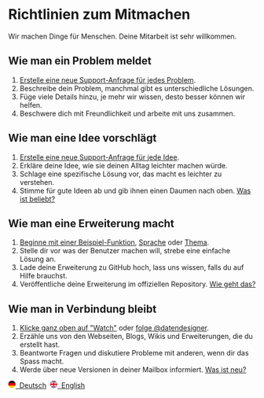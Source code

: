 Richtlinien zum Mitmachen
=========================

Wir machen Dinge für Menschen. Deine Mitarbeit ist sehr willkommen.

## Wie man ein Problem meldet

1. [Erstelle eine neue Support-Anfrage für jedes Problem](https://github.com/datenstrom/yellow/issues).
2. Beschreibe dein Problem, manchmal gibt es unterschiedliche Lösungen.
3. Füge viele Details hinzu, je mehr wir wissen, desto besser können wir helfen.
4. Beschwere dich mit Freundlichkeit und arbeite mit uns zusammen.

## Wie man eine Idee vorschlägt

1. [Erstelle eine neue Support-Anfrage für jede Idee](https://github.com/datenstrom/yellow/issues).
2. Erkläre deine Idee, wie sie deinen Alltag leichter machen würde.
3. Schlage eine spezifische Lösung vor, das macht es leichter zu verstehen.
4. Stimme für gute Ideen ab und gib ihnen einen Daumen nach oben. [Was ist beliebt?](https://github.com/datenstrom/yellow/issues?q=is%3Aopen+is%3Aissue+sort%3Areactions-%2B1-desc+label%3Aidea)

## Wie man eine Erweiterung macht

1. [Beginne mit einer Beispiel-Funktion](https://github.com/schulle4u/yellow-extension-example), [Sprache](https://github.com/datenstrom/yellow-extensions/blob/master/languages/english/english-language.txt) oder [Thema](https://github.com/schulle4u/yellow-extension-basic).
2. Stelle dir vor was der Benutzer machen will, strebe eine einfache Lösung an.
2. Lade deine Erweiterung zu GitHub hoch, lass uns wissen, falls du auf Hilfe brauchst.
3.  Veröffentliche deine Erweiterung im offiziellen Repository. [Wie geht das?](https://github.com/datenstrom/yellow-extensions/blob/master/features/release/README-de.md)

## Wie man in Verbindung bleibt 

1. [Klicke ganz oben auf "Watch"](https://github.com/datenstrom/yellow) oder [folge @datendesigner](https://twitter.com/datendesigner).
2. Erzähle uns von den Webseiten, Blogs, Wikis und Erweiterungen, die du erstellt hast.
3. Beantworte Fragen und diskutiere Probleme mit anderen, wenn dir das Spass macht.
4. Werde über neue Versionen in deiner Mailbox informiert. [Was ist neu?](https://github.com/datenstrom/yellow/releases)

<p>
<a href="CONTRIBUTING-de.md"><img src="https://raw.githubusercontent.com/datenstrom/yellow-extensions/master/features/help/language-de.png" width="15" height="15" alt="Deutsch">&nbsp; Deutsch</a>&nbsp;
<a href="CONTRIBUTING.md"><img src="https://raw.githubusercontent.com/datenstrom/yellow-extensions/master/features/help/language-en.png" width="15" height="15" alt="English">&nbsp; English</a>&nbsp;
</p>
